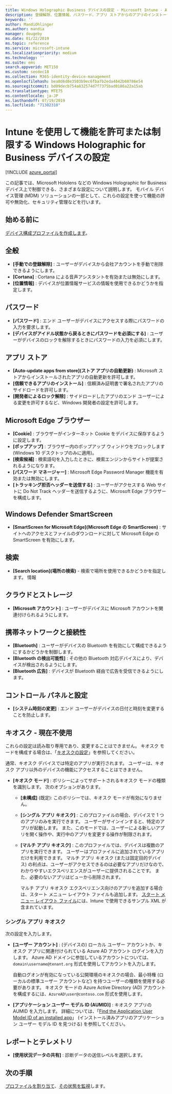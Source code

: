 ```yaml
---
title: Windows Holographic Business デバイスの設定 - Microsoft Intune - Azure | Microsoft Docs
description: 登録解除、位置情報、パスワード、アプリ ストアからのアプリのインストール、Microsoft Edge の Cookie とポップアップ、Windows Defender、検索、クラウドと記憶域、Bluetooth の接続、システム時刻、Azure の使用状況データなど、Windows Holographic for Business の Microsoft Intune でのデバイス制限設定について説明し、これらの設定を構成します。
keywords: ''
author: MandiOhlinger
ms.author: mandia
manager: dougeby
ms.date: 01/22/2019
ms.topic: reference
ms.service: microsoft-intune
ms.localizationpriority: medium
ms.technology: ''
ms.suite: ems
search.appverid: MET150
ms.custom: seodec18
ms.collection: M365-identity-device-management
ms.openlocfilehash: bea8d6d8e3503b9ec6fba7b2eda4842b68786e54
ms.sourcegitcommit: bd09decb754a832574d7f7375bad0186a22a15ab
ms.translationtype: MTE75
ms.contentlocale: ja-JP
ms.lasthandoff: 07/19/2019
ms.locfileid: "71302310"
---
```

# <a name="windows-holographic-for-business-device-settings-to-allow-or-restrict-features-using-intune"></a>Intune を使用して機能を許可または制限する Windows Holographic for Business デバイスの設定

[!INCLUDE [azure_portal](./includes/azure_portal.md)]

この記事では、Microsoft Hololens などの Windows Holographic for Business デバイス上で制御できる、さまざまな設定について説明します。 モバイル デバイス管理 (MDM) ソリューションの一部として、これらの設定を使って機能の許可や無効化、セキュリティ管理などを行います。

## <a name="before-you-begin"></a>始める前に

[デバイス構成プロファイルを作成します](device-restrictions-configure.md#create-the-profile)。

## <a name="general"></a>全般

- **[手動での登録解除]** : ユーザーがデバイスから会社アカウントを手動で削除できるようにします。
- **[Cortana]** : Cortana による音声アシスタントを有効または無効にします。
- **[位置情報]** : デバイスが位置情報サービスの情報を使用できるかどうかを指定します。

## <a name="password"></a>パスワード

- **[パスワード]** : エンド ユーザーがデバイスにアクセスする際にパスワードの入力を要求します。
- **[デバイスがアイドル状態から戻るときにパスワードを必須にする]** : ユーザーがデバイスのロックを解除するときにパスワードの入力を必須にします。

## <a name="app-store"></a>アプリ ストア

- **[Auto-update apps from store]\(ストア アプリの自動更新\)** : Microsoft ストアからインストールされたアプリの自動更新を許可します。
- **[信頼できるアプリのインストール]** : 信頼済み証明書で署名されたアプリのサイドロードを許可します。
- **[開発者によるロック解除]** : サイドロードしたアプリのエンド ユーザーによる変更を許可するなど、Windows 開発者の設定を許可します。

## <a name="microsoft-edge-browser"></a>Microsoft Edge ブラウザー

- **[Cookie]** : ブラウザーがインターネット Cookie をデバイスに保存するように設定します。
- **[ポップアップ]** : ブラウザー内のポップアップ ウィンドウをブロックします (Windows 10 デスクトップのみに適用)。
- **[検索候補]** : 検索語句を入力したときに、検索エンジンからサイトが提案されるようになります。
- **[パスワード マネージャー]** : Microsoft Edge Password Manager 機能を有効または無効にします。
- **[トラッキング拒否ヘッダーを送信する]** : ユーザーがアクセスする Web サイトに Do Not Track ヘッダーを送信するように、Microsoft Edge ブラウザーを構成します。

## <a name="windows-defender-smart-screen"></a>Windows Defender SmartScreen

- **[SmartScreen for Microsoft Edge]\(Microsoft Edge の SmartScreen\)** : サイトへのアクセスとファイルのダウンロードに対して Microsoft Edge の SmartScreen を有効にします。

## <a name="search"></a>検索

- **[Search location]\(場所の検索\)** - 検索で場所を使用できるかどうかを指定します。 情報

## <a name="cloud-and-storage"></a>クラウドとストレージ

- **[Microsoft アカウント]** : ユーザーがデバイスに Microsoft アカウントを関連付けられるようにします。

## <a name="cellular-and-connectivity"></a>携帯ネットワークと接続性

- **[Bluetooth]** : ユーザーがデバイスの Bluetooth を有効にして構成できるようにするかどうかを制御します。
- **[Bluetooth の検出可能性]** : その他の Bluetooth 対応デバイスにより、デバイスが検出されるようにします。
- **[Bluetooth 広告]** : デバイスが Bluetooth 経由で広告を受信できるようにします。

## <a name="control-panel-and-settings"></a>コントロール パネルと設定

- **[システム時刻の変更]** : エンド ユーザーがデバイスの日付と時刻を変更することを防止します。

## <a name="kiosk---obsolete"></a>キオスク - 現在不使用

これらの設定は読み取り専用であり、変更することはできません。 キオスク モードを構成する場合は、「[キオスクの設定](kiosk-settings-holographic.md)」を参照してください。

通常、キオスク デバイスでは特定のアプリが実行されます。 ユーザーは、キオスク アプリ以外のデバイスの機能にアクセスすることはできません。

- **[キオスク モード]** : ポリシーによってサポートされるキオスク モードの種類を識別します。 次のオプションがあります。

  - **[未構成]** (既定): このポリシーでは、キオスク モードが有効になりません。 
  - **[シングル アプリ キオスク]** : このプロファイルの場合、デバイスで 1 つのアプリのみを実行できます。 ユーザーがサインインすると、特定のアプリが起動します。 また、このモードでは、ユーザーによる新しいアプリを開く操作や、実行中のアプリを変更する操作が制限されます。
  - **[マルチ アプリ キオスク]** : このプロファイルでは、デバイスは複数のアプリを実行できます。 ユーザーはプロファイルに追加されているアプリだけを利用できます。 マルチ アプリ キオスク (または固定目的デバイス) の利点は、ユーザーがアクセスできるのは必要なアプリだけなので、わかりやすいエクスペリエンスがユーザーに提供されることです。 また、必要のないアプリはビューから削除されます。 
  
    マルチ アプリ キオスク エクスペリエンス向けのアプリを追加する場合は、スタート メニュー レイアウト ファイルも追加します。 [スタート メニュー レイアウト ファイル](/hololens/hololens-kiosk#start-layout-file-for-mdm-intune-and-others)には、Intune で使用できるサンプル XML が含まれています。 

### <a name="single-app-kiosks"></a>シングル アプリ キオスク

次の設定を入力します。

- **[ユーザー アカウント]** : (デバイスの) ローカル ユーザー アカウントか、キオスク アプリに関連付けられている Azure AD アカウント ログインを入力します。 Azure AD ドメインに参加しているアカウントについては、`domain\username@tenant.org` 形式を使用してアカウントを入力します。 

    自動ログオンが有効になっている公開環境のキオスクの場合、最小特権 (ローカルの標準ユーザー アカウントなど) を持つユーザーの種類を使用する必要があります。 キオスク モードの Azure Active Directory (AD) アカウントを構成するには、`AzureAD\user@contoso.com` 形式を使用します。

- **[アプリケーション ユーザー モデル ID (AUMID)]** : キオスク アプリの AUMID を入力します。 詳細については、「[Find the Application User Model ID of an installed app](https://docs.microsoft.com/windows-hardware/customize/enterprise/find-the-application-user-model-id-of-an-installed-app)」 (インストール済みアプリのアプリケーション ユーザー モデル ID を見つける) を参照してください。

## <a name="reporting-and-telemetry"></a>レポートとテレメトリ

- **[使用状況データの共有]** : 診断データの送信レベルを選択します。

## <a name="next-steps"></a>次の手順

[プロファイルを割り当て](device-profile-assign.md)、[その状態を監視](device-profile-monitor.md)します。
